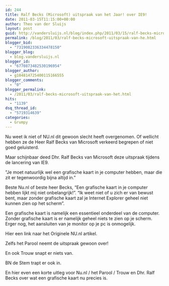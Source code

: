 ```yaml
---
id: 244
title: Ralf Becks (Microsoft) uitspraak van het Jaar! over IE9!
date: 2011-03-15T11:15:00+00:00
author: Theo van der Sluijs
layout: post
guid: http://vandersluijs.nl/blog/index.php/2011/03/15/ralf-becks-microsoft-uitspraak-van-he/
permalink: /blog/2011/03/ralf-becks-microsoft-uitspraak-van-he.html
blogger_bid:
  - "7319082336334478150"
blogger_blog:
  - blog.vandersluijs.nl
blogger_id:
  - "6770873482530196954"
blogger_author:
  - g104814725400115166555
blogger_comments:
  - "0"
blogger_permalink:
  - /2011/03/ralf-becks-microsoft-uitspraak-van-het.html
hits:
  - "1139"
dsq_thread_id:
  - "5719314639"
categories:
  - Grumpy
---
```

Nu weet ik niet of NU.nl dit gewoon slecht heeft overgenomen. Of wellicht hebben ze de Heer Ralf Becks van Microsoft verkeerd begrepen of niet goed geluisterd.

Maar schijnbaar deed Dhr. Ralf Becks van Microsoft deze uitspraak tijdens de lancering van IE9.

”Je moet natuurlijk wel een grafische kaart in je computer hebben, maar die zit er tegenwoordig bijna altijd in.”

Beste Nu.nl of beste heer Becks, “Een grafische kaart in je computer hebben lijkt mij niet onbelangrijk!”. “Ik weet niet of u zich er van bewust bent, maar zonder grafische kaart zal je Internet Explorer geheel niet kunnen zien op het scherm”.

Een grafische kaart is namelijk een essentieel onderdeel van de computer. Zonder grafische kaart is er namelijk geheel niets te zien op je scherm. Erger nog, het aansluiten van je monitor op je pc is onmogelijk.

Hier een link naar het Originele NU.nl artikel.

Zelfs het Parool neemt de uitspraak gewoon over!

En ook Trouw snapt er niets van.

BN de Stem trapt er ook in.

En hier even een korte uitleg voor Nu.nl / het Parool / Trouw en Dhr. Ralf Becks over wat een grafische kaart nu precies is.